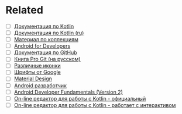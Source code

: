 # Related

- [ ] [Документация по Kotlin](https://kotlinlang.org/docs/home.html)
- [ ] [Документация по Kotlin (ru)](https://kotlinlang.ru/)
- [ ] [Материал по коллекциям](https://trello.com/b/7eWLU7kG/kotlin-collections)
- [ ] [Android for Developers](https://developer.android.com/)
- [ ] [Документация по GitHub](https://docs.github.com/en)
- [ ] [Книга Pro Git (на русском)](https://git-scm.com/book/ru/v2)
- [ ] [Различные иконки](https://www.flaticon.com/)
- [ ] [Шрифты от Google](https://fonts.google.com/)
- [ ] [Material Design](https://m3.material.io/)
- [ ] [Android разработчик](https://developer.android.com/guide/index.html)
- [ ] [Android Developer Fundamentals (Version 2)](https://google-developer-training.github.io/android-developer-fundamentals-course-concepts-v2/index.html)
- [ ] [On-line редактор для работы с Kotlin - официальный](https://play.kotlinlang.org/)
- [ ] [On-line редактор для работы с Kotlin - работает с интерактивом](https://www.jdoodle.com/compile-kotlin-online/)
